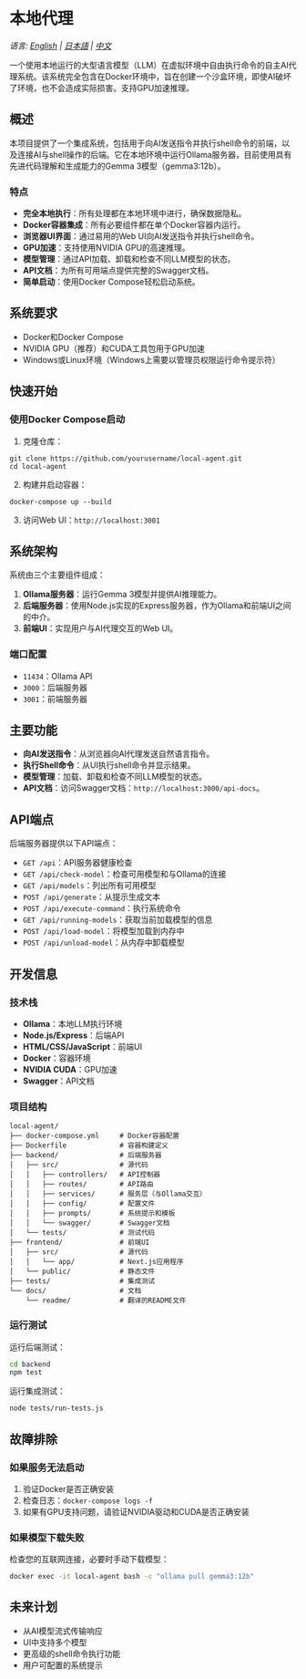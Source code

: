 # 本地代理

*语言: [English](../../README.md) | [日本語](README-jp.md) | [中文](README-cn.md)*

一个使用本地运行的大型语言模型（LLM）在虚拟环境中自由执行命令的自主AI代理系统。该系统完全包含在Docker环境中，旨在创建一个沙盒环境，即使AI破坏了环境，也不会造成实际损害。支持GPU加速推理。

## 概述

本项目提供了一个集成系统，包括用于向AI发送指令并执行shell命令的前端，以及连接AI与shell操作的后端。它在本地环境中运行Ollama服务器，目前使用具有先进代码理解和生成能力的Gemma 3模型（gemma3:12b）。

### 特点

- **完全本地执行**：所有处理都在本地环境中进行，确保数据隐私。
- **Docker容器集成**：所有必要组件都在单个Docker容器内运行。
- **浏览器UI界面**：通过易用的Web UI向AI发送指令并执行shell命令。
- **GPU加速**：支持使用NVIDIA GPU的高速推理。
- **模型管理**：通过API加载、卸载和检查不同LLM模型的状态。
- **API文档**：为所有可用端点提供完整的Swagger文档。
- **简单启动**：使用Docker Compose轻松启动系统。

## 系统要求

- Docker和Docker Compose
- NVIDIA GPU（推荐）和CUDA工具包用于GPU加速
- Windows或Linux环境（Windows上需要以管理员权限运行命令提示符）

## 快速开始

### 使用Docker Compose启动

1. 克隆仓库：
```
git clone https://github.com/yourusername/local-agent.git
cd local-agent
```

2. 构建并启动容器：
```
docker-compose up --build
```

3. 访问Web UI：`http://localhost:3001`

## 系统架构

系统由三个主要组件组成：

1. **Ollama服务器**：运行Gemma 3模型并提供AI推理能力。
2. **后端服务器**：使用Node.js实现的Express服务器，作为Ollama和前端UI之间的中介。
3. **前端UI**：实现用户与AI代理交互的Web UI。

### 端口配置

- `11434`：Ollama API
- `3000`：后端服务器
- `3001`：前端服务器

## 主要功能

- **向AI发送指令**：从浏览器向AI代理发送自然语言指令。
- **执行Shell命令**：从UI执行shell命令并显示结果。
- **模型管理**：加载、卸载和检查不同LLM模型的状态。
- **API文档**：访问Swagger文档：`http://localhost:3000/api-docs`。

## API端点

后端服务器提供以下API端点：

- `GET /api`：API服务器健康检查
- `GET /api/check-model`：检查可用模型和与Ollama的连接
- `GET /api/models`：列出所有可用模型
- `POST /api/generate`：从提示生成文本
- `POST /api/execute-command`：执行系统命令
- `GET /api/running-models`：获取当前加载模型的信息
- `POST /api/load-model`：将模型加载到内存中
- `POST /api/unload-model`：从内存中卸载模型

## 开发信息

### 技术栈

- **Ollama**：本地LLM执行环境
- **Node.js/Express**：后端API
- **HTML/CSS/JavaScript**：前端UI
- **Docker**：容器环境
- **NVIDIA CUDA**：GPU加速
- **Swagger**：API文档

### 项目结构

```
local-agent/
├── docker-compose.yml     # Docker容器配置
├── Dockerfile             # 容器构建定义
├── backend/               # 后端服务器
│   ├── src/               # 源代码
│   │   ├── controllers/   # API控制器
│   │   ├── routes/        # API路由
│   │   ├── services/      # 服务层（与Ollama交互）
│   │   ├── config/        # 配置文件
│   │   ├── prompts/       # 系统提示和模板
│   │   └── swagger/       # Swagger文档
│   └── tests/             # 测试代码
├── frontend/              # 前端UI
│   ├── src/               # 源代码
│   │   └── app/           # Next.js应用程序
│   └── public/            # 静态文件
├── tests/                 # 集成测试
└── docs/                  # 文档
    └── readme/            # 翻译的README文件
```

### 运行测试

运行后端测试：

```bash
cd backend
npm test
```

运行集成测试：

```bash
node tests/run-tests.js
```

## 故障排除

### 如果服务无法启动

1. 验证Docker是否正确安装
2. 检查日志：`docker-compose logs -f`
3. 如果有GPU支持问题，请验证NVIDIA驱动和CUDA是否正确安装

### 如果模型下载失败

检查您的互联网连接，必要时手动下载模型：

```bash
docker exec -it local-agent bash -c "ollama pull gemma3:12b"
```

## 未来计划

- 从AI模型流式传输响应
- UI中支持多个模型
- 更高级的shell命令执行功能
- 用户可配置的系统提示